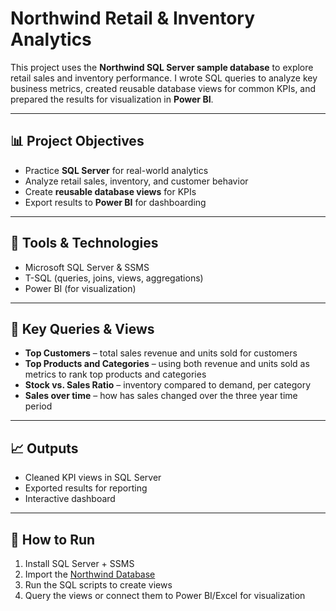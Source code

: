 # Northwind Retail & Inventory Analytics

This project uses the **Northwind SQL Server sample database** to explore retail sales and inventory performance. I wrote SQL queries to analyze key business metrics, created reusable database views for common KPIs, and prepared the results for visualization in **Power BI**.  

---

## 📊 Project Objectives
- Practice **SQL Server** for real-world analytics  
- Analyze retail sales, inventory, and customer behavior  
- Create **reusable database views** for KPIs  
- Export results to **Power BI** for dashboarding  

---

## 🔧 Tools & Technologies
- Microsoft SQL Server & SSMS  
- T-SQL (queries, joins, views, aggregations)  
- Power BI (for visualization)  

---

## 📂 Key Queries & Views
- **Top Customers** – total sales revenue and units sold for customers 
- **Top Products and Categories** – using both revenue and units sold as metrics to rank top products and categories
- **Stock vs. Sales Ratio** – inventory compared to demand, per category  
- **Sales over time** – how has sales changed over the three year time period  

---

## 📈 Outputs
- Cleaned KPI views in SQL Server  
- Exported results for reporting  
- Interactive dashboard 

---

## 🚀 How to Run
1. Install SQL Server + SSMS  
2. Import the [Northwind Database](https://github.com/microsoft/sql-server-samples/tree/master/samples/databases/northwind-pubs)  
3. Run the SQL scripts to create views  
4. Query the views or connect them to Power BI/Excel for visualization  
